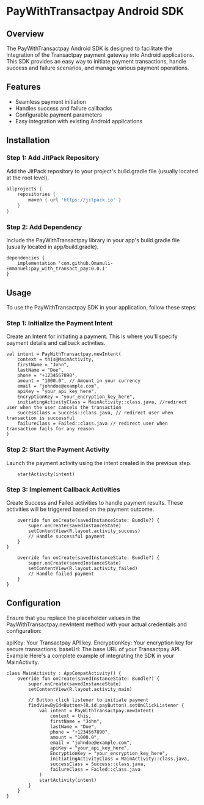 # PayWithTransactpay Android SDK

## Overview

The PayWithTransactpay Android SDK is designed to facilitate the integration of the Transactpay payment gateway into Android applications. This SDK provides an easy way to initiate payment transactions, handle success and failure scenarios, and manage various payment operations.

## Features

- Seamless payment initiation
- Handles success and failure callbacks
- Configurable payment parameters
- Easy integration with existing Android applications

## Installation

### Step 1: Add JitPack Repository

Add the JitPack repository to your project's build.gradle file (usually located at the root level).

```gradle
allprojects {
    repositories {
        maven { url 'https://jitpack.io' }
    }
}
```

### Step 2: Add Dependency
Include the PayWithTransactpay library in your app's build.gradle file (usually located in app/build.gradle).
```
dependencies {
    implementation 'com.github.Omamuli-Emmanuel:pay_with_transact_pay:0.0.1'
}
```

## Usage
To use the PayWithTransactpay SDK in your application, follow these steps:

### Step 1: Initialize the Payment Intent
Create an Intent for initiating a payment. This is where you'll specify payment details and callback activities.
```
val intent = PayWithTransactpay.newIntent(
    context = this@MainActivity,
    firstName = "John",
    lastName = "Doe",
    phone = "+1234567890",
    amount = "1000.0", // Amount in your currency
    email = "johndoe@example.com",
    apiKey = "your_api_key_here",
    EncryptionKey = "your_encryption_key_here",
    initiatingActivityClass = MainActivity::class.java, //redirect user when the user cancels the transaction
    successClass = Success::class.java, // redirect user when transaction is successful
    failureClass = Failed::class.java // redirect user when transaction fails for any reason
)
```

### Step 2: Start the Payment Activity
Launch the payment activity using the intent created in the previous step.
```
    startActivity(intent)
```

### Step 3: Implement Callback Activities

Create Success and Failed activities to handle payment results. These activities will be triggered based on the payment outcome.

```class Success : AppCompatActivity() {
    override fun onCreate(savedInstanceState: Bundle?) {
        super.onCreate(savedInstanceState)
        setContentView(R.layout.activity_success)
        // Handle successful payment
    }
}
```

```class Failed : AppCompatActivity() {
    override fun onCreate(savedInstanceState: Bundle?) {
        super.onCreate(savedInstanceState)
        setContentView(R.layout.activity_failed)
        // Handle failed payment
    }
}
```

## Configuration

Ensure that you replace the placeholder values in the PayWithTransactpay.newIntent method with your actual credentials and configuration:

apiKey: Your Transactpay API key.
EncryptionKey: Your encryption key for secure transactions.
baseUrl: The base URL of your Transactpay API.
Example
Here's a complete example of integrating the SDK in your MainActivity.
```
class MainActivity : AppCompatActivity() {
    override fun onCreate(savedInstanceState: Bundle?) {
        super.onCreate(savedInstanceState)
        setContentView(R.layout.activity_main)

        // Button click listener to initiate payment
        findViewById<Button>(R.id.payButton).setOnClickListener {
            val intent = PayWithTransactpay.newIntent(
                context = this,
                firstName = "John",
                lastName = "Doe",
                phone = "+1234567890",
                amount = "1000.0",
                email = "johndoe@example.com",
                apiKey = "your_api_key_here",
                EncryptionKey = "your_encryption_key_here",
                initiatingActivityClass = MainActivity::class.java,
                successClass = Success::class.java,
                failureClass = Failed::class.java
            )
            startActivity(intent)
        }
    }
}
```
